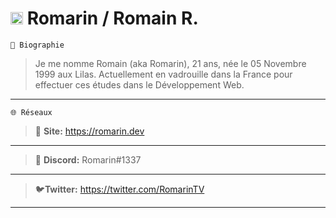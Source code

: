 # <img src="https://images.emojiterra.com/twitter/v13.0/512px/1f1eb-1f1f7.png" width="20" height="20"/> **Romarin / Romain R.**
`📖 Biographie`
> Je me nomme Romain (aka Romarin), 21 ans, née le 05 Novembre 1999 aux Lilas. Actuellement en vadrouille dans la France pour effectuer ces études dans le Développement Web.

--------------
`🌐 Réseaux`
> 🔗 **Site:** https://romarin.dev
----
> 📲 **Discord:** Romarin#1337
----
> 🐦**Twitter:** https://twitter.com/RomarinTV
----

#
